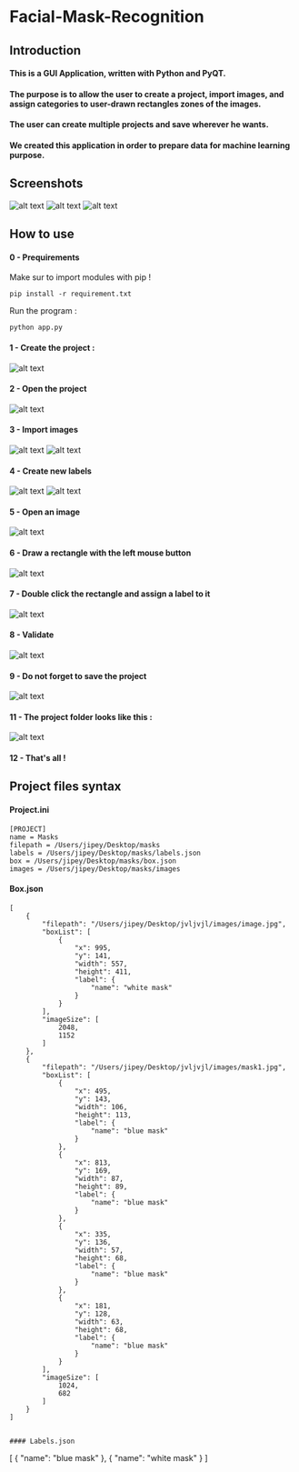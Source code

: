 # Facial-Mask-Recognition

## Introduction

#### This is a GUI Application, written with Python and PyQT.
#### The purpose is to allow the user to create a project, import images, and assign categories to user-drawn rectangles zones of the images.
#### The user can create multiple projects and save wherever he wants.
#### We created this application in order to prepare data for machine learning purpose.

## Screenshots

![alt text](https://github.com/Brotherta/Facial-Mask-Recognition/blob/main/screenshots/project_list_window.png)
![alt text](https://github.com/Brotherta/Facial-Mask-Recognition/blob/main/screenshots/main%20window.png)
![alt text](https://github.com/Brotherta/Facial-Mask-Recognition/blob/main/screenshots/editor%20window.png)

## How to use

#### 0 - Prequirements
Make sur to import modules with pip !
```
pip install -r requirement.txt
```

Run the program :
```
python app.py
```

#### 1 - Create the project :
![alt text](https://github.com/Brotherta/Facial-Mask-Recognition/blob/main/screenshots/create%20project.png)

#### 2 - Open the project
![alt text](https://github.com/Brotherta/Facial-Mask-Recognition/blob/main/screenshots/open%20project.png)

#### 3 - Import images
![alt text](https://github.com/Brotherta/Facial-Mask-Recognition/blob/main/screenshots/import%20images.png)
![alt text](https://github.com/Brotherta/Facial-Mask-Recognition/blob/main/screenshots/import%20images%202.png)

#### 4 - Create new labels
![alt text](https://github.com/Brotherta/Facial-Mask-Recognition/blob/main/screenshots/create%20label.png)
![alt text](https://github.com/Brotherta/Facial-Mask-Recognition/blob/main/screenshots/create%20label%202.png)

#### 5 - Open an image
![alt text](https://github.com/Brotherta/Facial-Mask-Recognition/blob/main/screenshots/open%20an%20image.png)

#### 6 - Draw a rectangle with the left mouse button
![alt text](https://github.com/Brotherta/Facial-Mask-Recognition/blob/main/screenshots/draw%20rectangle.png)

#### 7 - Double click the rectangle and assign a label to it
![alt text](https://github.com/Brotherta/Facial-Mask-Recognition/blob/main/screenshots/double%20click.png)

#### 8 - Validate
![alt text](https://github.com/Brotherta/Facial-Mask-Recognition/blob/main/screenshots/validate.png)

#### 9 - Do not forget to save the project
![alt text](https://github.com/Brotherta/Facial-Mask-Recognition/blob/main/screenshots/save.png)

#### 11 - The project folder looks like this :
![alt text](https://github.com/Brotherta/Facial-Mask-Recognition/blob/main/screenshots/project%20folder.png)

#### 12 - That's all ! 

## Project files syntax

#### Project.ini
```
[PROJECT]
name = Masks
filepath = /Users/jipey/Desktop/masks
labels = /Users/jipey/Desktop/masks/labels.json
box = /Users/jipey/Desktop/masks/box.json
images = /Users/jipey/Desktop/masks/images
```

#### Box.json
```
[
    {
        "filepath": "/Users/jipey/Desktop/jvljvjl/images/image.jpg",
        "boxList": [
            {
                "x": 995,
                "y": 141,
                "width": 557,
                "height": 411,
                "label": {
                    "name": "white mask"
                }
            }
        ],
        "imageSize": [
            2048,
            1152
        ]
    },
    {
        "filepath": "/Users/jipey/Desktop/jvljvjl/images/mask1.jpg",
        "boxList": [
            {
                "x": 495,
                "y": 143,
                "width": 106,
                "height": 113,
                "label": {
                    "name": "blue mask"
                }
            },
            {
                "x": 813,
                "y": 169,
                "width": 87,
                "height": 89,
                "label": {
                    "name": "blue mask"
                }
            },
            {
                "x": 335,
                "y": 136,
                "width": 57,
                "height": 68,
                "label": {
                    "name": "blue mask"
                }
            },
            {
                "x": 181,
                "y": 128,
                "width": 63,
                "height": 68,
                "label": {
                    "name": "blue mask"
                }
            }
        ],
        "imageSize": [
            1024,
            682
        ]
    }
]


#### Labels.json
```
[
    {
        "name": "blue mask"
    },
    {
        "name": "white mask"
    }
]
```
